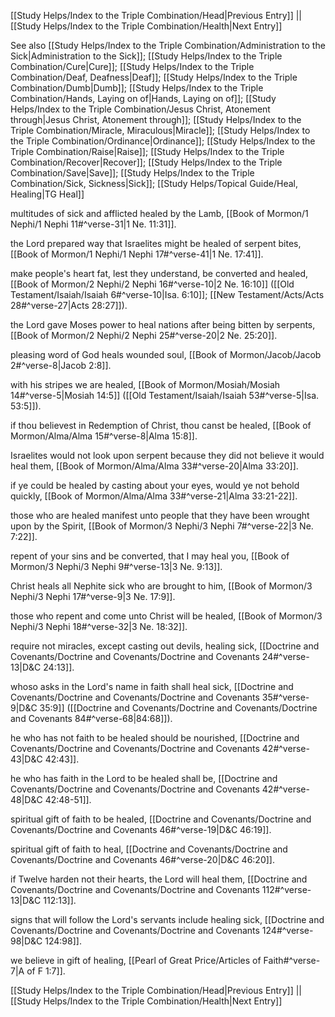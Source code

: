 [[Study Helps/Index to the Triple Combination/Head|Previous Entry]]  ||  [[Study Helps/Index to the Triple Combination/Health|Next Entry]]

 See also [[Study Helps/Index to the Triple Combination/Administration to the Sick|Administration to the Sick]]; [[Study Helps/Index to the Triple Combination/Cure|Cure]]; [[Study Helps/Index to the Triple Combination/Deaf, Deafness|Deaf]]; [[Study Helps/Index to the Triple Combination/Dumb|Dumb]]; [[Study Helps/Index to the Triple Combination/Hands, Laying on of|Hands, Laying on of]]; [[Study Helps/Index to the Triple Combination/Jesus Christ, Atonement through|Jesus Christ, Atonement through]]; [[Study Helps/Index to the Triple Combination/Miracle, Miraculous|Miracle]]; [[Study Helps/Index to the Triple Combination/Ordinance|Ordinance]]; [[Study Helps/Index to the Triple Combination/Raise|Raise]]; [[Study Helps/Index to the Triple Combination/Recover|Recover]]; [[Study Helps/Index to the Triple Combination/Save|Save]]; [[Study Helps/Index to the Triple Combination/Sick, Sickness|Sick]]; [[Study Helps/Topical Guide/Heal, Healing|TG Heal]]

 multitudes of sick and afflicted healed by the Lamb, [[Book of Mormon/1 Nephi/1 Nephi 11#^verse-31|1 Ne. 11:31]].

 the Lord prepared way that Israelites might be healed of serpent bites, [[Book of Mormon/1 Nephi/1 Nephi 17#^verse-41|1 Ne. 17:41]].

 make people's heart fat, lest they understand, be converted and healed, [[Book of Mormon/2 Nephi/2 Nephi 16#^verse-10|2 Ne. 16:10]] ([[Old Testament/Isaiah/Isaiah 6#^verse-10|Isa. 6:10]]; [[New Testament/Acts/Acts 28#^verse-27|Acts 28:27]]).

 the Lord gave Moses power to heal nations after being bitten by serpents, [[Book of Mormon/2 Nephi/2 Nephi 25#^verse-20|2 Ne. 25:20]].

 pleasing word of God heals wounded soul, [[Book of Mormon/Jacob/Jacob 2#^verse-8|Jacob 2:8]].

 with his stripes we are healed, [[Book of Mormon/Mosiah/Mosiah 14#^verse-5|Mosiah 14:5]] ([[Old Testament/Isaiah/Isaiah 53#^verse-5|Isa. 53:5]]).

 if thou believest in Redemption of Christ, thou canst be healed, [[Book of Mormon/Alma/Alma 15#^verse-8|Alma 15:8]].

 Israelites would not look upon serpent because they did not believe it would heal them, [[Book of Mormon/Alma/Alma 33#^verse-20|Alma 33:20]].

 if ye could be healed by casting about your eyes, would ye not behold quickly, [[Book of Mormon/Alma/Alma 33#^verse-21|Alma 33:21-22]].

 those who are healed manifest unto people that they have been wrought upon by the Spirit, [[Book of Mormon/3 Nephi/3 Nephi 7#^verse-22|3 Ne. 7:22]].

 repent of your sins and be converted, that I may heal you, [[Book of Mormon/3 Nephi/3 Nephi 9#^verse-13|3 Ne. 9:13]].

 Christ heals all Nephite sick who are brought to him, [[Book of Mormon/3 Nephi/3 Nephi 17#^verse-9|3 Ne. 17:9]].

 those who repent and come unto Christ will be healed, [[Book of Mormon/3 Nephi/3 Nephi 18#^verse-32|3 Ne. 18:32]].

 require not miracles, except casting out devils, healing sick, [[Doctrine and Covenants/Doctrine and Covenants/Doctrine and Covenants 24#^verse-13|D&C 24:13]].

 whoso asks in the Lord's name in faith shall heal sick, [[Doctrine and Covenants/Doctrine and Covenants/Doctrine and Covenants 35#^verse-9|D&C 35:9]] ([[Doctrine and Covenants/Doctrine and Covenants/Doctrine and Covenants 84#^verse-68|84:68]]).

 he who has not faith to be healed should be nourished, [[Doctrine and Covenants/Doctrine and Covenants/Doctrine and Covenants 42#^verse-43|D&C 42:43]].

 he who has faith in the Lord to be healed shall be, [[Doctrine and Covenants/Doctrine and Covenants/Doctrine and Covenants 42#^verse-48|D&C 42:48-51]].

 spiritual gift of faith to be healed, [[Doctrine and Covenants/Doctrine and Covenants/Doctrine and Covenants 46#^verse-19|D&C 46:19]].

 spiritual gift of faith to heal, [[Doctrine and Covenants/Doctrine and Covenants/Doctrine and Covenants 46#^verse-20|D&C 46:20]].

 if Twelve harden not their hearts, the Lord will heal them, [[Doctrine and Covenants/Doctrine and Covenants/Doctrine and Covenants 112#^verse-13|D&C 112:13]].

 signs that will follow the Lord's servants include healing sick, [[Doctrine and Covenants/Doctrine and Covenants/Doctrine and Covenants 124#^verse-98|D&C 124:98]].

 we believe in gift of healing, [[Pearl of Great Price/Articles of Faith#^verse-7|A of F 1:7]].

[[Study Helps/Index to the Triple Combination/Head|Previous Entry]]  ||  [[Study Helps/Index to the Triple Combination/Health|Next Entry]]